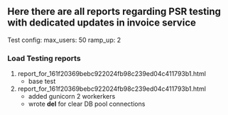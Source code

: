 ## Here there are all reports regarding PSR testing with dedicated updates in invoice service

Test config:
max_users: 50
ramp_up: 2
### Load Testing reports
1. report_for_161f20369bebc922024fb98c239ed04c411793b1.html
    - base test
2. report_for_161f20369bebc922024fb98c239ed04c411793b1.html
    - added gunicorn 2 workerkers
    - wrote __del__ for clear DB pool connections